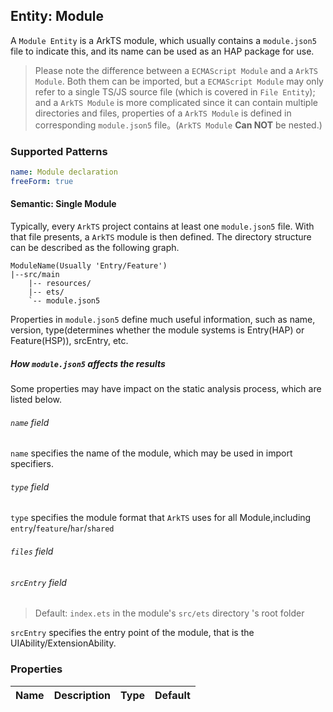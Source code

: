 ## Entity: Module

A `Module Entity` is a ArkTS module, which usually contains a `module.json5` file to indicate this, and its name can
be used as an HAP package for use.

> Please note the difference between a `ECMAScript Module` and a `ArkTS Module`. Both them can be imported, but
> a `ECMAScript Module` may only refer to a single TS/JS source file (which is covered in `File Entity`); and a `ArkTS Module` is
> more complicated since it can contain multiple directories and files, properties of a `ArkTS Module` is defined in
> corresponding `module.json5` file。(`ArkTS Module` **Can NOT** be nested.)

### Supported Patterns

```yaml
name: Module declaration
freeForm: true
```

#### Semantic: Single Module

Typically, every `ArkTS` project contains at least one `module.json5` file. With that file presents, a `ArkTS`
module is then defined. The directory structure can be described as the following graph.

```text
ModuleName(Usually 'Entry/Feature')
|--src/main
    |-- resources/
    |-- ets/
    `-- module.json5
```

Properties in `module.json5` define much useful information, such as name, version, type(determines whether the module
systems is Entry(HAP) or Feature(HSP)), srcEntry, etc.

##### How `module.json5` affects the results

Some properties may have impact on the static analysis process, which are listed below.

###### `name` field

`name` specifies the name of the module, which may be used in import specifiers.


###### `type` field

`type` specifies the module format that `ArkTS` uses for all Module,including `entry`/`feature`/`har`/`shared`
###### `files` field


###### `srcEntry` field

> Default: `index.ets` in the module's `src/ets` directory 's root folder

`srcEntry` specifies the entry point of the module, that is the UIAbility/ExtensionAbility. 




### Properties

| Name | Description | Type | Default |
|------|-------------|:----:|:-------:|
